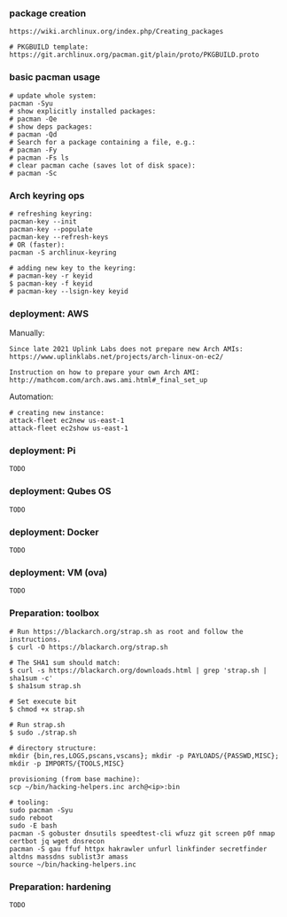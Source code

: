 
### package creation

```
https://wiki.archlinux.org/index.php/Creating_packages

# PKGBUILD template:
https://git.archlinux.org/pacman.git/plain/proto/PKGBUILD.proto
```

### basic pacman usage

```
# update whole system:
pacman -Syu
# show explicitly installed packages:
# pacman -Qe
# show deps packages:
# pacman -Qd
# Search for a package containing a file, e.g.: 
# pacman -Fy
# pacman -Fs ls
# clear pacman cache (saves lot of disk space):
# pacman -Sc
```

### Arch keyring ops

```
# refreshing keyring:
pacman-key --init
pacman-key --populate
pacman-key --refresh-keys
# OR (faster):
pacman -S archlinux-keyring

# adding new key to the keyring:
# pacman-key -r keyid
$ pacman-key -f keyid
# pacman-key --lsign-key keyid
```

### deployment: AWS

Manually:

```
Since late 2021 Uplink Labs does not prepare new Arch AMIs:
https://www.uplinklabs.net/projects/arch-linux-on-ec2/

Instruction on how to prepare your own Arch AMI:
http://mathcom.com/arch.aws.ami.html#_final_set_up
```

Automation:

```
# creating new instance:
attack-fleet ec2new us-east-1
attack-fleet ec2show us-east-1
```

### deployment: Pi

```
TODO
```

### deployment: Qubes OS

```
TODO
```

### deployment: Docker

```
TODO
```

### deployment: VM (ova)

```
TODO
```

### Preparation: toolbox

```
# Run https://blackarch.org/strap.sh as root and follow the instructions.
$ curl -O https://blackarch.org/strap.sh

# The SHA1 sum should match:
$ curl -s https://blackarch.org/downloads.html | grep 'strap.sh | sha1sum -c'
$ sha1sum strap.sh

# Set execute bit
$ chmod +x strap.sh

# Run strap.sh
$ sudo ./strap.sh 

# directory structure:
mkdir {bin,res,LOGS,pscans,vscans}; mkdir -p PAYLOADS/{PASSWD,MISC}; mkdir -p IMPORTS/{TOOLS,MISC}

provisioning (from base machine):
scp ~/bin/hacking-helpers.inc arch@<ip>:bin

# tooling:
sudo pacman -Syu
sudo reboot
sudo -E bash
pacman -S gobuster dnsutils speedtest-cli wfuzz git screen p0f nmap certbot jq wget dnsrecon
pacman -S gau ffuf httpx hakrawler unfurl linkfinder secretfinder altdns massdns sublist3r amass
source ~/bin/hacking-helpers.inc
```

### Preparation: hardening

```
TODO
```
